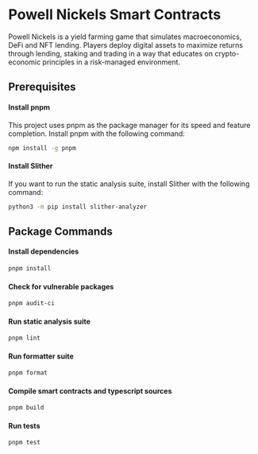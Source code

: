 # Powell Nickels Smart Contracts

Powell Nickels is a yield farming game that simulates macroeconomics, DeFi and NFT lending. Players deploy digital assets to maximize returns through lending, staking and trading in a way that educates on crypto-economic principles in a risk-managed environment.

## Prerequisites

#### Install pnpm

This project uses pnpm as the package manager for its speed and feature completion. Install pnpm with the following command:

```bash
npm install -g pnpm
```

#### Install Slither

If you want to run the static analysis suite, install Slither with the following command:

```bash
python3 -m pip install slither-analyzer
```

## Package Commands

#### Install dependencies

```bash
pnpm install
```

#### Check for vulnerable packages

```bash
pnpm audit-ci
```

#### Run static analysis suite

```bash
pnpm lint
```

#### Run formatter suite

```bash
pnpm format
```

#### Compile smart contracts and typescript sources

```bash
pnpm build
```

#### Run tests

```bash
pnpm test
```
